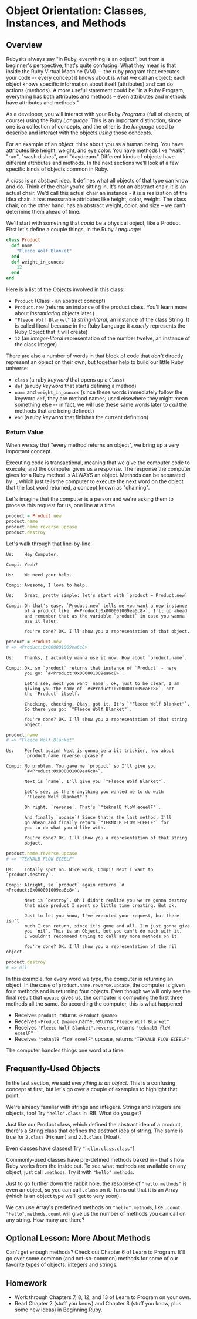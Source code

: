 # Object Orientation: Classes, Instances, and Methods

## Overview

Rubysits always say "in Ruby, everything is an object", but from a beginner's
perspective, that's quite confusing. What they mean is that inside the Ruby
Virtual Machine (VM) -- the ruby program that executes your code -- every
concept it knows about is what we call an object; each object knows specific
information about itself (attributes) and can do actions (methods). A more
useful statement could be "in a Ruby Program, everything has both attributes
and methods – even attributes and methods have attributes and methods."

As a developer, you will interact with your Ruby *Programs* (full of objects,
of course) using the Ruby *Language*. This is an important distinction, since
one is a collection of concepts, and the other is the *language* used to
describe and interact with the objects *using* those concepts.

For an example of an *object*, think about you as a human being. You have
attributes like height, weight, and eye color. You have methods like "walk",
"run", "wash dishes", and "daydream." Different kinds of objects have different
attributes and methods. In the next sections we’ll look at a few specific kinds
of objects common in Ruby.

A *class* is an abstract idea. It defines what all objects of that type can know
and do. Think of the chair you’re sitting in. It’s not an abstract chair, it is
an actual chair. We’d call this actual chair an instance - it is a realization
of the idea chair. It has measurable attributes like height, color, weight. The
class chair, on the other hand, has an abstract weight, color, and size – we
can’t determine them ahead of time.

We'll start with something that *could* be a physical object, like a Product.
First let's define a couple things, in the Ruby *Language*:

``` ruby
class Product
  def name
    "Fleece Wolf Blanket"
  end  
  def weight_in_ounces
    12
  end
end
```

Here is a list of the Objects involved in this class:

- `Product` (Class - an abstract concept)
- `Product.new` (returns an instance of the product class. You'll learn
  more about *instantiating* objects later.)
- `"Fleece Wolf Blanket"` (a *string-literal*, an instance of the class String.
  It is called literal because in the Ruby Language it *exactly* represents the
  Ruby Object that it will create)
- `12` (an *integer-literal* representation of the number twelve, an instance of
  the class Integer)

There are also a number of words in that block of code that *don't* directly
represent an object on their own, but together help to build our little Ruby
universe:

 - `class` (a ruby *keyword* that opens up a `Class`)
 - `def` (a ruby *keyword* that starts defining a method)
 - `name` and `weight_in_ounces` (since these words immediately follow the
    keyword `def`, they are method names; used elsewhere they might mean
    something else -- in fact, we will use these same words later to *call* the
    methods that are being defined.)
 - `end` (a ruby *keyword* that finishes the current definition)

### Return Value

When we say that "every method returns an object", we bring up a very important
concept.

Executing code is transactional, meaning that we give the computer code to
execute, and the computer gives us a response. The response the computer gives
for a Ruby method is ALWAYS an object. Methods can be separated by `.`, which
just tells the computer to execute the next word on the object that the last
word returned, a concept known as "chaining".

Let's imagine that the computer is a person and we're asking them to process
this request for us, one line at a time.

``` ruby
product = Product.new
product.name
product.name.reverse.upcase
product.destroy
```
Let's walk through that line-by-line:

    Us:    Hey Computer.

    Compi: Yeah?

    Us:    We need your help.

    Compi: Awesome, I love to help.

    Us:    Great, pretty simple: let's start with `product = Product.new`

    Compi: Oh that's easy. `Product.new` tells me you want a new instance
           of a product like `#<Product:0x000001009ea6c8>`. I'll go ahead
           and remember that as the variable `product` in case you wanna
           use it later.

           You're done? OK. I'll show you a representation of that object.

``` ruby
product = Product.new
# => <Product:0x000001009ea6c8>
```

    Us:    Thanks, I actually wanna use it now. How about `product.name`.

    Compi: Ok, so `product` returns that instance of `Product` - here
           you go: `#<Product:0x000001009ea6c8>`.

           Let's see, next you want `name`, ok, just to be clear, I am
           giving you the name of `#<Product:0x000001009ea6c8>`, not
           the `Product` itself.

           Checking, checking. Okay, got it. It's `"Fleece Wolf Blanket"`.
           So there you go: `"Fleece Wolf Blanket"`.

           You're done? OK. I'll show you a representation of that string
           object.

``` ruby
product.name
# => "Fleece Wolf Blanket"
```

    Us:    Perfect again! Next is gonna be a bit trickier, how about
           `product.name.reverse.upcase`?

    Compi: No problem. You gave me `product` so I'll give you
           `#<Product:0x000001009ea6c8>`.

           Next is `name`. I'll give you `"Fleece Wolf Blanket"`.

           Let's see, is there anything you wanted me to do with
           `"Fleece Wolf Blanket"`?

           Oh right, `reverse`. That's `"teknalB floW eceelF"`.

           And finally `upcase`! Since that's the last method, I'll
           go ahead and finally return `"TEKNALB FLOW ECEELF"` for
           you to do what you'd like with.

           You're done? OK. I'll show you a representation of that string
           object.

``` ruby
product.name.reverse.upcase
# => "TEKNALB FLOW ECEELF"
```

    Us:    Totally spot on. Nice work, Compi! Next I want to `product.destroy`.

    Compi: Alright, so `product` again returns `#<Product:0x000001009ea6c8>`.

           Next is `destroy`. Oh I didn't realize you we're gonna destroy
           that nice product I spent so little time creating. But ok.

           Just to let you know, I've executed your request, but there isn't
           much I can return, since it's gone and all. I'm just gonna give
           you `nil`. This is an Object, but you can't do much with it.
           I wouldn't recommend trying to call any more methods on it.

           You're done? OK. I'll show you a representation of the nil object.

``` ruby
product.destroy
# => nil
```

In this example, for every word we type, the computer is returning an object.
In the case of `product.name.reverse.upcase`, the computer is given four methods
and is returning four objects. Even though we will only see the final result
that `upcase` gives us, the computer is computing the first three methods all
the same. So according the computer, this is what happened

- Receives `product`, returns `<Product @name>`
- Receives `<Product @name>`.name, returns `"Fleece Wolf Blanket"`
- Receives `"Fleece Wolf Blanket".reverse`, returns `"teknalB floW eceelF"`
- Receives `"teknalB floW eceelF"`.upcase, returns `"TEKNALB FLOW ECEELF"`

The computer handles things one word at a time.

## Frequently-Used Objects
In the last section, we said *everything is an object*. This is a confusing
concept at first, but let's go over a couple of examples to highlight that
point.

We're already familiar with strings and integers. Strings and integers are
objects, too! Try `"hello".class` in IRB. What do you get?

Just like our Product class, which defined the abstract idea of a product,
there's a String class that defines the abstract idea of string. The same is
true for `2.class` (Fixnum) and `2.3.class` (Float).

Even classes have classes! Try `"hello.class.class"`!

Commonly-used classes have pre-defined methods baked in - that's how Ruby works
from the inside out. To see what methods are available on any object, just call
`.methods`. Try it with `"hello".methods`.

Just to go further down the rabbit hole, the response of `"hello.methods"` is
even an object, so you can call `.class` on it. Turns out that it is an Array
(which is an object type we'll get to very soon).

We can use Array's predefined methods on `"hello".methods`, like `.count`.
`"hello".methods.count` will give us the number of methods you can call on any
string. How many are there?

## Optional Lesson: More About Methods
Can't get enough methods? Check out Chapter 6 of Learn to Program. It'll go
over some common (and not-so-common) methods for some of our favorite types of
objects: integers and strings.

## Homework  
* Work through Chapters 7, 8, 12, and 13 of Learn to Program on your own.
* Read Chapter 2 (stuff you know) and Chapter 3 (stuff you know, plus some
  new ideas) in Beginning Ruby.
